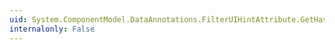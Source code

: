 ```yaml
---
uid: System.ComponentModel.DataAnnotations.FilterUIHintAttribute.GetHashCode
internalonly: False
---
```


